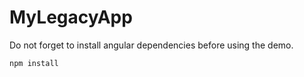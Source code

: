 # MyLegacyApp
Do not forget to install angular dependencies before using the demo.
``` node
npm install
```
